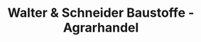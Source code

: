 ---
title: "Walter & Schneider Baustoffe - Agrarhandel"
url: /freiensteinau/walter-und-schneider-baustoffe-agrarhandel/
shop: Baustoffe
---